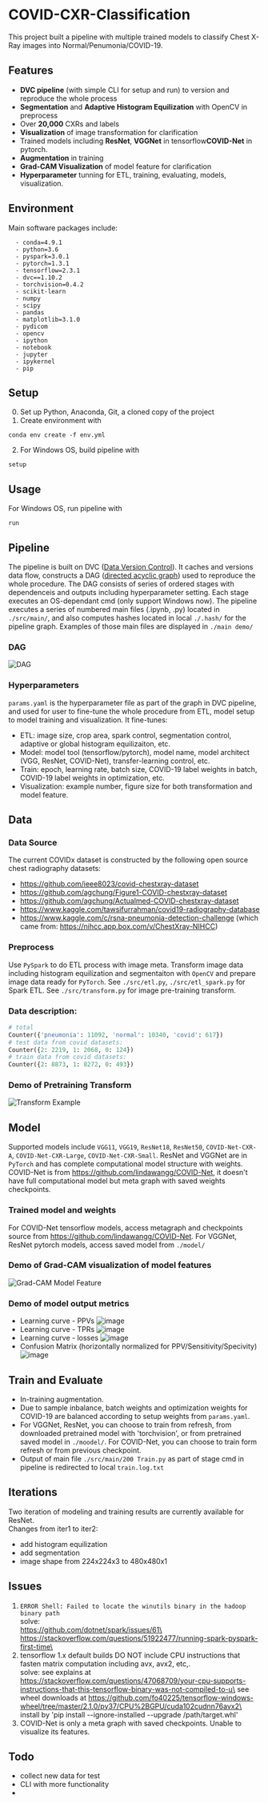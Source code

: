 # COVID-CXR-Classification
This project built a pipeline with multiple trained models to classify Chest X-Ray images into Normal/Penumonia/COVID-19. 

## Features
- **DVC pipeline** (with simple CLI for setup and run) to version and reproduce the whole process
- **Segmentation** and **Adaptive Histogram Equilization** with OpenCV in preprocess
- Over **20,000** CXRs and labels
- **Visualization** of image transformation for clarification
- Trained models including **ResNet**, **VGGNet** in tensorflow**COVID-Net** in pytorch.
- **Augmentation** in training
- **Grad-CAM Visualization** of model feature for clarification
- **Hyperparameter** tunning for ETL, training, evaluating, models, visualization.


## Environment
Main software packages include:
```
  - conda=4.9.1
  - python=3.6
  - pyspark=3.0.1
  - pytorch=1.3.1
  - tensorflow=2.3.1
  - dvc==1.10.2
  - torchvision=0.4.2
  - scikit-learn
  - numpy
  - scipy
  - pandas
  - matplotlib=3.1.0
  - pydicom
  - opencv
  - ipython
  - notebook
  - jupyter
  - ipykernel
  - pip
```

## Setup
0. Set up Python, Anaconda, Git, a cloned copy of the project
1. Create environment with
```
conda env create -f env.yml
```
2. For Windows OS, build pipeline with
```
setup
```

## Usage
For Windows OS, run pipeline with
```
run
```

## Pipeline
The pipeline is built on DVC ([Data Version Control](https://dvc.org/doc/start)). It caches and versions data flow, constructs a DAG ([directed acyclic graph](https://en.wikipedia.org/wiki/Directed_acyclic_graph)) used to reproduce the whole procedure. The DAG consists of series of ordered stages with dependenceis and outputs including hyperparameter setting. Each stage executes an OS-dependant cmd (only support Windows now). The pipeline executes a series of numbered main files (.ipynb, .py) located in `./src/main/`, and also computes hashes located in local `./.hash/` for the pipeline graph. Examples of those main files are displayed in `./main demo/`

### DAG
![DAG](DAG.png)

### Hyperparameters
`params.yaml` is the hyperparameter file as part of the graph in DVC pipeline, and used for user to fine-tune the whole procedure from ETL, model setup to model training and visualization.
It fine-tunes:
- ETL: image size, crop area, spark control, segmentation control, adaptive or global histogram equilizaiton, etc.
- Model: model tool (tensorflow/pytorch), model name, model architect (VGG, ResNet, COVID-Net), transfer-learning control, etc.
- Train: epoch, learning rate, batch size, COVID-19 label weights in batch, COVID-19 label weights in optimization, etc.
- Visualization: example number, figure size for both transformation and model feature.

## Data

### Data Source
The current COVIDx dataset is constructed by the following open source chest radiography datasets:
* https://github.com/ieee8023/covid-chestxray-dataset
* https://github.com/agchung/Figure1-COVID-chestxray-dataset
* https://github.com/agchung/Actualmed-COVID-chestxray-dataset
* https://www.kaggle.com/tawsifurrahman/covid19-radiography-database
* https://www.kaggle.com/c/rsna-pneumonia-detection-challenge (which came from: https://nihcc.app.box.com/v/ChestXray-NIHCC)

### Preprocess
Use `PySpark` to do ETL process with image meta. Transform image data including histogram equilization and segmentaiton with `OpenCV` and prepare image data ready for `PyTorch`.
See `./src/etl.py`, `./src/etl_spark.py` for Spark ETL.
See `./src/transform.py` for image pre-training transform.

### Data description:
```python
# total
Counter({'pneumonia': 11092, 'normal': 10340, 'covid': 617})
# test data from covid datasets: 
Counter({2: 2219, 1: 2068, 0: 124})
# train data from covid datasets: 
Counter({2: 8873, 1: 8272, 0: 493})
```

### Demo of Pretraining Transform
![Transform Example](https://github.com/hzhaoc/COVID-CXR/blob/main/diagnosis/transform/transform%20example.png)

## Model
Supported models include `VGG11`, `VGG19`, `ResNet18`, `ResNet50`, `COVID-Net-CXR-A`, `COVID-Net-CXR-Large`, `COVID-Net-CXR-Small`. ResNet and VGGNet are in `PyTorch` and has complete computational model structure with weights. COVID-Net is from https://github.com/lindawangg/COVID-Net, it doesn't have full computational model but meta graph with saved weights checkpoints.

### Trained model and weights
For COVID-Net tensorflow models, access metagraph and checkpoints source from https://github.com/lindawangg/COVID-Net.
For VGGNet, ResNet pytorch models, access saved model from `./model/`

### Demo of Grad-CAM visualization of model features
![Grad-CAM Model Feature](https://github.com/hzhaoc/COVID-CXR/blob/main/diagnosis/feature/resnet18.iter2.480.feature.2.png)

### Demo of model output metrics
- Learning curve - PPVs
![image](https://github.com/hzhaoc/COVID-CXR/blob/main/output/COVIDNet-CXR-Small-test/PPV.png)
- Learning curve - TPRs
![image](https://github.com/hzhaoc/COVID-CXR/blob/main/output/COVIDNet-CXR-Small-test/TPR.png)
- Learning curve - losses
![image](https://github.com/hzhaoc/COVID-CXR/blob/main/output/resnet18.iter2.480/losses.png)
- Confusion Matrix (horizontally normalized for PPV/Sensitivity/Specivity)
![image](https://github.com/hzhaoc/COVID-CXR/blob/main/output/resnet18.iter2.480/confusion_matrix_hnorm.png)

## Train and Evaluate
- In-training augmentation.
- Due to sample inbalance, batch weights and optimization weights for COVID-19 are balanced according to setup weights from `params.yaml`. 
- For VGGNet, ResNet, you can choose to train from refresh, from downloaded pretrained model with 'torchvision', or from pretrained saved model in `./moodel/`. For COVID-Net, you can choose to train form refresh or from previous checkpoint.
- Output of main file `./src/main/200 Train.py` as part of stage cmd in pipeline is redirected to local `train.log.txt`

## Iterations
Two iteration of modeling and training results are currently available for ResNet.\
Changes from iter1 to iter2:
- add histogram equilization
- add segmentation
- image shape from 224x224x3 to 480x480x1

## Issues
1. ```ERROR Shell: Failed to locate the winutils binary in the hadoop binary path```\
solve:\
https://github.com/dotnet/spark/issues/61\
https://stackoverflow.com/questions/51922477/running-spark-pyspark-first-time\
2. tensorflow 1.x default builds DO NOT include CPU instructions that fasten matrix computation including avx, avx2, etc,.\
solve:
see explains at https://stackoverflow.com/questions/47068709/your-cpu-supports-instructions-that-this-tensorflow-binary-was-not-compiled-to-u\
see wheel downloads at https://github.com/fo40225/tensorflow-windows-wheel/tree/master/2.1.0/py37/CPU%2BGPU/cuda102cudnn76avx2\
install by 'pip install --ignore-installed --upgrade /path/target.whl'
3. COVID-Net is only a meta graph with saved checkpoints. Unable to visualize its features.

## Todo
- collect new data for test
- CLI with more functionality
- 
